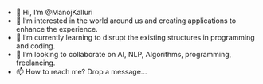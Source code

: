 - 👋 Hi, I’m @ManojKalluri
- 👀 I’m interested in the world around us and creating applications to enhance the experience.
- 🌱 I’m currently learning to disrupt the existing structures in programming and coding.
- 💞️ I’m looking to collaborate on AI, NLP, Algorithms, programming, freelancing.
- 📫 How to reach me? Drop a message...

<!---
ManojKalluri/ManojKalluri is a ✨ special ✨ repository because its `README.md` (this file) appears on your GitHub profile.
You can click the Preview link to take a look at your changes.
--->
